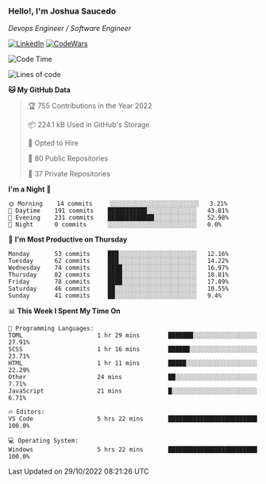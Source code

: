 ### Hello!, I'm Joshua Saucedo
*Devops Engineer / Software Engineer*  

[![LinkedIn](https://img.shields.io/badge/LinkedIn-0073b1?logo=linkedin&style=flat-square&logoColor=white)](https://www.linkedin.com/in/joshua-nathanael-saucedo-uriarte-bb0336169/)
[![CodeWars](https://www.codewars.com/users/joshuansu0897/badges/micro)](https://www.codewars.com/users/joshuansu0897)

<!--START_SECTION:waka-->
![Code Time](http://img.shields.io/badge/Code%20Time-258%20hrs%2019%20mins-blue)

![Lines of code](https://img.shields.io/badge/From%20Hello%20World%20I%27ve%20Written-2%20Million%20lines%20of%20code-blue)

**🐱 My GitHub Data** 

> 🏆 755 Contributions in the Year 2022
 > 
> 📦 224.1 kB Used in GitHub's Storage 
 > 
> 💼 Opted to Hire
 > 
> 📜 80 Public Repositories 
 > 
> 🔑 37 Private Repositories  
 > 
**I'm a Night 🦉** 

```text
🌞 Morning    14 commits     ░░░░░░░░░░░░░░░░░░░░░░░░░   3.21% 
🌆 Daytime    191 commits    ███████████░░░░░░░░░░░░░░   43.81% 
🌃 Evening    231 commits    █████████████░░░░░░░░░░░░   52.98% 
🌙 Night      0 commits      ░░░░░░░░░░░░░░░░░░░░░░░░░   0.0%

```
📅 **I'm Most Productive on Thursday** 

```text
Monday       53 commits     ███░░░░░░░░░░░░░░░░░░░░░░   12.16% 
Tuesday      62 commits     ███░░░░░░░░░░░░░░░░░░░░░░   14.22% 
Wednesday    74 commits     ████░░░░░░░░░░░░░░░░░░░░░   16.97% 
Thursday     82 commits     ████░░░░░░░░░░░░░░░░░░░░░   18.81% 
Friday       78 commits     ████░░░░░░░░░░░░░░░░░░░░░   17.89% 
Saturday     46 commits     ██░░░░░░░░░░░░░░░░░░░░░░░   10.55% 
Sunday       41 commits     ██░░░░░░░░░░░░░░░░░░░░░░░   9.4%

```


📊 **This Week I Spent My Time On** 

```text
💬 Programming Languages: 
TOML                     1 hr 29 mins        ███████░░░░░░░░░░░░░░░░░░   27.91% 
SCSS                     1 hr 16 mins        ██████░░░░░░░░░░░░░░░░░░░   23.71% 
HTML                     1 hr 11 mins        █████░░░░░░░░░░░░░░░░░░░░   22.29% 
Other                    24 mins             ██░░░░░░░░░░░░░░░░░░░░░░░   7.71% 
JavaScript               21 mins             █░░░░░░░░░░░░░░░░░░░░░░░░   6.71%

🔥 Editors: 
VS Code                  5 hrs 22 mins       █████████████████████████   100.0%

💻 Operating System: 
Windows                  5 hrs 22 mins       █████████████████████████   100.0%

```


 Last Updated on 29/10/2022 08:21:26 UTC
<!--END_SECTION:waka-->

